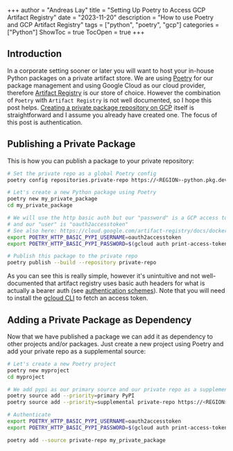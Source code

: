 +++
author = "Andreas  Lay"
title = "Setting Up Poetry to Access GCP Artifact Registry"
date = "2023-11-20"
description = "How to use Poetry and GCP Artifact Registry"
tags = ["python", "poetry", "gcp"]
categories = ["Python"]
ShowToc = true
TocOpen = true
+++

## Introduction

In a corporate setting sooner or later you will want to host your in-house Python packages on a private artifact store. We are using [Poetry](https://python-poetry.org/) for our package management and using Google Cloud as our cloud provider, therefore [Artifact Registry](https://cloud.google.com/artifact-registry) is our store of choice. However the combination of `Poetry` with `Artifact Registry` is not well documented, so I hope this post helps. [Creating a private package repository on GCP](https://cloud.google.com/artifact-registry/docs/python/store-python#create) itself is straightforward and I assume you already have created one. The focus of this post is authentication.

## Publishing a Private Package
This is how you can publish a package to your private repository:

```bash
# Set the private repo as a global Poetry config
poetry config repositories.private-repo https://<REGION>-python.pkg.dev/<PROJECT_ID>/<REPO_NAME>/

# Let's create a new Python package using Poetry
poetry new my_private_package
cd my_private_package

# We will use the http basic auth but our "password" is a GCP access token
# and our "user" is "oauth2accesstoken"
# See also here: https://cloud.google.com/artifact-registry/docs/docker/pushing-and-pulling#token
export POETRY_HTTP_BASIC_PYPI_USERNAME=oauth2accesstoken
export POETRY_HTTP_BASIC_PYPI_PASSWORD=$(gcloud auth print-access-token)

# Publish this package to the private repo
poetry publish --build --repository private-repo
```

As you can see this is really simple, however it's unintuitive and not well-documented that artifact registry uses basic auth headers for what is actually a bearer auth (see [authentication schemes](https://developer.mozilla.org/en-US/docs/Web/HTTP/Authentication#authentication_schemes)). Note that you will need to install the [gcloud CLI](https://cloud.google.com/sdk/docs/install) to fetch an access token.


## Adding a Private Package as Dependency

Now that we have published a package we can add it as dependency to other projects and/or packages. Just create a new project using Poetry and add your private repo as a supplemental source:

```bash
# Let's create a new Poetry project
poetry new myproject
cd myproject

# We add pypi as our primary source and our private repo as a supplemental source
poetry source add --priority=primary PyPI
poetry source add --priority=supplemental private-repo https://<REGION>-python.pkg.dev/<PROJECT_ID>/<REPO_NAME>/simple/

# Authenticate
export POETRY_HTTP_BASIC_PYPI_USERNAME=oauth2accesstoken
export POETRY_HTTP_BASIC_PYPI_PASSWORD=$(gcloud auth print-access-token)

poetry add --source private-repo my_private_package
```
